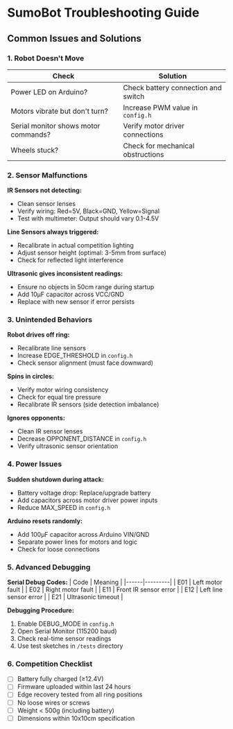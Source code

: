 # SumoBot Troubleshooting Guide

## Common Issues and Solutions

### 1. Robot Doesn't Move
| Check | Solution |
|-------|----------|
| Power LED on Arduino? | Check battery connection and switch |
| Motors vibrate but don't turn? | Increase PWM value in `config.h` |
| Serial monitor shows motor commands? | Verify motor driver connections |
| Wheels stuck? | Check for mechanical obstructions |

### 2. Sensor Malfunctions
**IR Sensors not detecting:**
- Clean sensor lenses
- Verify wiring: Red=5V, Black=GND, Yellow=Signal
- Test with multimeter: Output should vary 0.1-4.5V

**Line Sensors always triggered:**
- Recalibrate in actual competition lighting
- Adjust sensor height (optimal: 3-5mm from surface)
- Check for reflected light interference

**Ultrasonic gives inconsistent readings:**
- Ensure no objects in 50cm range during startup
- Add 10μF capacitor across VCC/GND
- Replace with new sensor if error persists

### 3. Unintended Behaviors
**Robot drives off ring:**
- Recalibrate line sensors
- Increase EDGE_THRESHOLD in `config.h`
- Check sensor alignment (must face downward)

**Spins in circles:**
- Verify motor wiring consistency
- Check for equal tire pressure
- Recalibrate IR sensors (side detection imbalance)

**Ignores opponents:**
- Clean IR sensor lenses
- Decrease OPPONENT_DISTANCE in `config.h`
- Verify ultrasonic sensor orientation

### 4. Power Issues
**Sudden shutdown during attack:**
- Battery voltage drop: Replace/upgrade battery
- Add capacitors across motor driver power inputs
- Reduce MAX_SPEED in `config.h`

**Arduino resets randomly:**
- Add 100μF capacitor across Arduino VIN/GND
- Separate power lines for motors and logic
- Check for loose connections

### 5. Advanced Debugging
**Serial Debug Codes:**
| Code | Meaning |
|------|---------|
| E01  | Left motor fault |
| E02  | Right motor fault |
| E11  | Front IR sensor error |
| E12  | Left line sensor error |
| E21  | Ultrasonic timeout |

**Debugging Procedure:**
1. Enable DEBUG_MODE in `config.h`
2. Open Serial Monitor (115200 baud)
3. Check real-time sensor readings
4. Use test sketches in `/tests` directory

### 6. Competition Checklist
- [ ] Battery fully charged (≥12.4V)
- [ ] Firmware uploaded within last 24 hours
- [ ] Edge recovery tested from all ring positions
- [ ] No loose wires or screws
- [ ] Weight < 500g (including battery)
- [ ] Dimensions within 10x10cm specification
